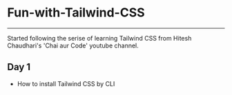 # Fun-with-Tailwind-CSS
---
Started following the serise of learning Tailwind CSS from Hitesh Chaudhari's 'Chai aur Code' youtube channel.

## Day 1

* How to install Tailwind CSS by CLI
